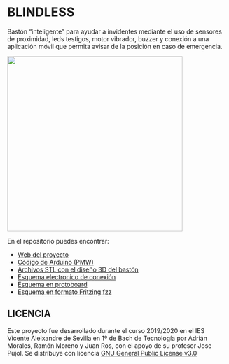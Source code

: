 # BLINDLESS
Bastón “inteligente” para ayudar a invidentes mediante el uso de sensores de proximidad, leds testigos, motor vibrador, buzzer y conexión a una aplicación móvil que permita avisar de la posición en caso de emergencia.

<img src="Imágenes/Ciego icono.png" width="400" align="center"> 

En el repositorio puedes encontrar:
- [Web del proyecto](https://sites.google.com/iesvaleix.com/blindless)
- [Código de Arduino (PMW)](https://github.com/Josepujol/ProyectosEstudiantes/blob/master/GafasInvidentes/Codigo_gafas.ino)
- [Archivos STL con el diseño 3D del bastón](https://github.com/Josepujol/ProyectosEstudiantes/blob/master/GafasInvidentes/Gafas.stl)
- [Esquema electronico de conexión](https://github.com/Josepujol/ProyectosEstudiantes/blob/master/GafasInvidentes/EsquematicoGafas_esquema.png)
- [Esquema en protoboard](https://github.com/Josepujol/ProyectosEstudiantes/blob/master/GafasInvidentes/EsquematicoGafas_bb.png)
- [Esquema en formato Fritzing fzz](https://github.com/Josepujol/ProyectosEstudiantes/blob/master/GafasInvidentes/EsquematicoGafas.fzz)

## LICENCIA
Este proyecto fue desarrollado durante el curso 2019/2020 en el IES Vicente Aleixandre de Sevilla en 1º de Bach de Tecnología por Adrián Morales, Ramón Moreno y Juan Ros, con el apoyo de su profesor Jose Pujol. Se distribuye con licencia [GNU General Public License v3.0](https://www.gnu.org/licenses/gpl-3.0.html)
